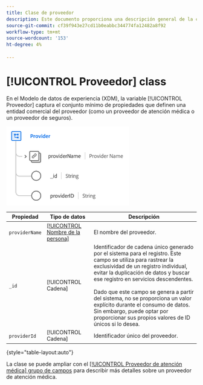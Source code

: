 ```yaml
---
title: Clase de proveedor
description: Este documento proporciona una descripción general de la clase Provider en el Modelo de datos de experiencia (XDM).
source-git-commit: cf39f943e27cd11b0eabbc344774fa12482a8f92
workflow-type: tm+mt
source-wordcount: '153'
ht-degree: 4%

---
```


# [!UICONTROL Proveedor] class

En el Modelo de datos de experiencia (XDM), la variable [!UICONTROL Proveedor] captura el conjunto mínimo de propiedades que definen una entidad comercial del proveedor (como un proveedor de atención médica o un proveedor de seguros).

![Estructura de la clase](../images/classes/provider.png)

| Propiedad | Tipo de datos | Descripción |
| --- | --- | --- |
| `providerName` | [[!UICONTROL Nombre de la persona]](../data-types/person-name.md) | El nombre del proveedor. |
| `_id` | [!UICONTROL Cadena] | Identificador de cadena único generado por el sistema para el registro. Este campo se utiliza para rastrear la exclusividad de un registro individual, evitar la duplicación de datos y buscar ese registro en servicios descendentes.<br><br>Dado que este campo se genera a partir del sistema, no se proporciona un valor explícito durante el consumo de datos. Sin embargo, puede optar por proporcionar sus propios valores de ID únicos si lo desea. |
| `providerId` | [!UICONTROL Cadena] | Identificador único del proveedor. |

{style=&quot;table-layout:auto&quot;}

La clase se puede ampliar con el [[!UICONTROL Proveedor de atención médica] grupo de campos](../field-groups/provider/healthcare-provider.md) para describir más detalles sobre un proveedor de atención médica.

